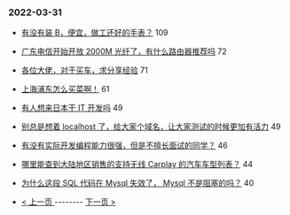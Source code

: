 ### 2022-03-31 
- [有没有装 B，便宜，做工还好的手表？](https://www.v2ex.com/t/844000) 109
- [广东电信开始开放 2000M 光纤了，有什么路由器推荐吗](https://www.v2ex.com/t/843991) 72
- [各位大佬，对于买车，求分享经验](https://www.v2ex.com/t/844041) 71
- [上海浦东怎么买菜啊！](https://www.v2ex.com/t/844100) 61
- [有人想来日本干 IT 开发吗](https://www.v2ex.com/t/843972) 49
- [别总是想着 localhost 了，给大家个域名，让大家测试的时候更加有活力](https://www.v2ex.com/t/844029) 49
- [有没有实际开发编程能力很强，但是不擅长面试的同学？](https://www.v2ex.com/t/844102) 46
- [哪里能查到大陆地区销售的支持无线 Carplay 的汽车车型列表？](https://www.v2ex.com/t/844077) 44
- [为什么这段 SQL 代码在 Mysql 失效了， Mysql 不是阻塞的吗？](https://www.v2ex.com/t/844048) 40 

- [ < 上一页 ](https://github.com/able8/v2ex-hot-record/blob/master/2022-03-30.md) -------- [ 下一页 > ](https://github.com/able8/v2ex-hot-record/blob/master/2022-04-01.md)